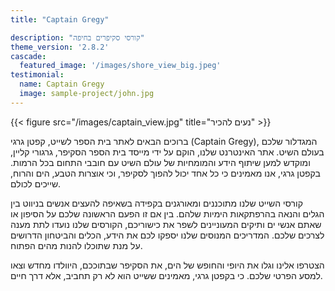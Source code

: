 ```yaml
---
title: "Captain Gregy"

description: "קורסי סקיפרים בחיפה"
theme_version: '2.8.2'
cascade:
  featured_image: '/images/shore_view_big.jpeg'
testimonial:
  name: Captain Gregy
  image: sample-project/john.jpg
---
```

{{< figure src="/images/captain_view.jpg" title="נעים להכיר" >}}

ברוכים הבאים לאתר בית הספר לשייט, קפטן גרגי (Captain Gregy), המגדלור שלכם בעולם השיט. אתר האינטרנט שלנו, הוקם על ידי מייסד בית הספר הסקיפר, גרגורי קליין, ומוקדש למען שיתוף הידע והמומחיות של עולם השיט עם חובבי התחום בכל הרמות. בקפטן גרגי, אנו מאמינים כי כל אחד יכול להפוך לסקיפר, וכי אוצרות הטבע, הים והרוח, שייכים לכולם.

קורסי השייט שלנו מתוכננים ומאורגנים בקפידה בשאיפה להעצים אנשים בניווט בין הגלים והנאה בהרפתקאות הימיות שלהם. בין אם זו הפעם הראשונה שלכם על הסיפון או שאתם אנשי ים ותיקים המעוניינים לשפר את כישוריכם, הקורסים שלנו נועדו לתת מענה לצרכים שלכם. המדריכים המנוסים שלנו יספקו לכם את הידע, הכלים והביטחון הדרושים על מנת שתוכלו להנות מהים הפתוח.

הצטרפו אלינו וגלו את היופי והחופש של הים, את הסקיפר שבתוככם, היוולדו מחדש וצאו למסע הפרטי שלכם. כי בקפטן גרגי, מאמינים ששייט הוא לא רק תחביב, אלא דרך חיים.


